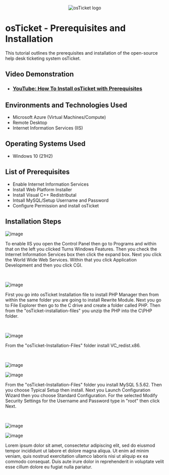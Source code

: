 <p align="center">
<img src="https://i.imgur.com/Clzj7Xs.png" alt="osTicket logo"/>
</p>

<h1>osTicket - Prerequisites and Installation</h1>
This tutorial outlines the prerequisites and installation of the open-source help desk ticketing system osTicket.<br />


<h2>Video Demonstration</h2>

- ### [YouTube: How To Install osTicket with Prerequisites](https://www.youtube.com)

<h2>Environments and Technologies Used</h2>

- Microsoft Azure (Virtual Machines/Compute)
- Remote Desktop
- Internet Information Services (IIS)

<h2>Operating Systems Used </h2>

- Windows 10</b> (21H2)

<h2>List of Prerequisites</h2>

- Enable Internet Information Services
- Install Web Platform Installer
- Install Visual C++ Redistributal
- Intsall MySQL/Setup Username and Password
- Configure Permission and install osTicket

<h2>Installation Steps</h2>


![image](https://github.com/user-attachments/assets/9d7a109e-620c-4357-9012-e78d04e3ef1c)

<p>

</p>
<p>To enable IIS you open the Control Panel then go to Programs and within that on the left you clicked Turns Windows Features. Then you check the Internet Information Services box then click the expand box. Next you click the World Wide Web Services. Within that you click Application Development and then you click CGI.
</p>
<br />


![image](https://github.com/user-attachments/assets/1354c14a-179c-41c7-b01f-562fed08aa17)



<p>

</p>
<p>
First you go into osTicket Installation file to install PHP Manager then from within the same folder you are going to install Rewrite Module. Next you go to File Explorer then go to the C drive and create a folder called PHP. Then from the "osTicket-installation-files" you unzip the PHP into the C\PHP folder.
</p>
<br />


![image](https://github.com/user-attachments/assets/1822de46-ffde-4ff1-95ab-9b8ae685a343)

<p>

</p>
<p>
From the "osTicket-Installation-Files" folder install VC_redist.x86.
</p>
<br />


![image](https://github.com/user-attachments/assets/1c9cf2eb-da6b-44c9-b622-864b6d53a394)


![image](https://github.com/user-attachments/assets/be354b7d-e14f-49e3-bd9f-e65e2b36bb81)

<p>

</p>
<p>
From the "osTicket-Installation-Files" folder you install MySQL 5.5.62. Then you choose Typical Setup then install. Next you Launch Configuration Wizard then you choose Standard Configuration. For the selected Modify Security Settings for the Username and Password type in "root" then click Next.
</p>
<br />


![image](https://github.com/user-attachments/assets/2ce15125-ed39-48bb-bb1e-7038af118a22)

![image](https://github.com/user-attachments/assets/7a28900d-cc8b-4fc4-bb0a-6640ac218652)


<p>

</p>
<p>
Lorem ipsum dolor sit amet, consectetur adipiscing elit, sed do eiusmod tempor incididunt ut labore et dolore magna aliqua. Ut enim ad minim veniam, quis nostrud exercitation ullamco laboris nisi ut aliquip ex ea commodo consequat. Duis aute irure dolor in reprehenderit in voluptate velit esse cillum dolore eu fugiat nulla pariatur.
</p>
<br />

